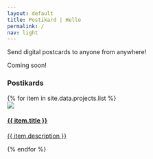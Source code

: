```yaml
---
layout: default
title: Postikard | Hello
permalink: /
nav: light
---
```


<section class="home-hero">
  <div class="pw-container">
    <div class="home-hero-content">
      <p>Send digital postcards to anyone from anywhere!</p>
      <p></p>
      <p></p>
      <span class="green-text">Coming soon!</span>
      <!-- <a class="btn-lrg btn-lrg-dark" href="{{ "/contact/" | relative_url }}">Contact us</a>-->
    </div>
  </div>
</section>

<section class="home-projects">
  <div class="pw-container">
    <h3><a name="projects"></a>Postikards</h3>
    <div class="home-projects-list">
      {% for item in site.data.projects.list %}
      <div class="home-project">
        <a href="{{ item.url }}" alt="{{ item.title }}">
          <img class="home-project-thumbnail" src="{{ item.thumbnail }}" />
          <h4 class="home-project-title">{{ item.title }}</h4>
          <p class="home-project-description">{{ item.description }}</p>
        </a>
      </div>
      {% endfor %}
    </div>
  </div>
</section>
